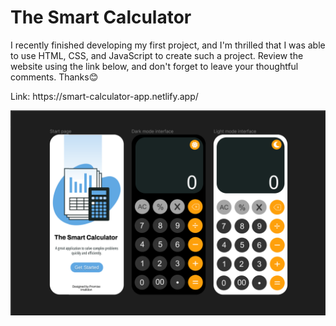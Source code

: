 # The Smart Calculator 
<p>I recently finished developing my first project, and I'm thrilled that I was able to use HTML, CSS, and JavaScript to create such a project. Review the website using the link below, and don't forget to leave your thoughtful comments. Thanks😊</p>
<p>Link: https://smart-calculator-app.netlify.app/</P>

![](App%20Design/The%20Smart%20Calculator%20Design.png)
